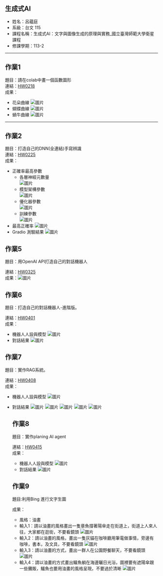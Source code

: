 ## 生成式AI

- 姓名：呂蘊庭
- 系級：台文 115
- 課程名稱：生成式AI：文字與圖像生成的原理與實務_國立臺灣師範大學衛星課程
- 修課學期：113-2

---

## 作業1

題目：請在colab中畫一個函數圖形  
連結：[HW0218](https://colab.research.google.com/drive/1GNufXxE6datiQG8c7cXO94wCRrzE9Gnc?usp=sharing)  
成果：
- 花朵曲線
  ![圖片](img/flower.png)
- 蝴蝶曲線
  ![圖片](img/butterfly.png)
- 蝸牛曲線
  ![圖片](img/snail.png)

---

## 作業2

題目：打造自己的DNN(全連結)手寫辨識  
連結：[HW0225](https://colab.research.google.com/drive/1bmygobc7ZrTe5mzy_PFHe3wGTAN68CVH?usp=sharing)  
成果：
- 正確率最高參數
  - 各層神經元數量  
    ![圖片](img/neuron.png)
  - 模型架構參數  
    ![圖片](img/model.png)
  - 優化器參數  
    ![圖片](img/booster.png)
  - 訓練參數  
    ![圖片](img/train.png)
- 最高正確率
  ![圖片](img/accuracy.png)
- Gradio 測驗結果
  ![圖片](img/gradio.png)

## 作業5

題目：用OpenAI API打造自己的對話機器人  

連結：[HW0325](https://colab.research.google.com/drive/1d9yakVUE3dZqUHa8i-Kt3eF7t1sf183_?usp=sharing)  
成果：![圖片](img/response.png)


## 作業6

題目：打造自己的對話機器人-進階版。

連結：[HW0401](https://colab.research.google.com/drive/1dDpiweKDvrgliu8LaUYYXhxgGLaUMzoB?usp=sharing)  
成果：
- 機器人人設與模型
  ![圖片](img/role.png)
- 對話結果
  ![圖片](img/response0401.png)


## 作業7

題目：實作RAG系統。

連結：[HW0408](https://colab.research.google.com/drive/1SwWooOP3WXtd1zmPnOAYqTnP09w1ZF4s?usp=sharing)  
成果：
- 機器人人設與模型
  ![圖片](img/character2.png)
- 對話結果
  ![圖片](img/record1.png)
  ![圖片](img/record2.png)
  ![圖片](img/record3.png)
  ![圖片](img/record4.png)
  ![圖片](img/record5.png)


  ## 作業8
  題目：實作planing AI agent

  連結：[HW0415](https://colab.research.google.com/drive/1ZTfz07KI7rv36unODhtG0Z2uQMCVs-dP?usp=sharing)  
  成果：
  - 機器人人設與模型
    ![圖片](img/機器人設定.png)
  - 對話結果
    ![圖片](img/回應.png)


  ## 作業9
  題目:利用Bing 進行文字生圖

  成果：
  - 風格：油畫
  - 輸入1：請以油畫的風格畫出一隻章魚撐著陽傘走在街道上，街道上人來人往，大家都在逛街，不要看鏡頭
    ![圖片](img/章魚.jfif)
  - 輸入2：請以油畫的風格，畫出一隻灰貓在咖啡廳用筆電做事情，旁邊有咖啡，書本，及文具，不要看鏡頭
    ![圖片](img/灰貓.jfif)
  - 輸入3：請以油畫的方式，畫出一群人在公園野餐聊天，不要看鏡頭
    ![圖片](img/野餐.jfif)
  - 輸入4：請以油畫的方式畫出鱷魚躺在海邊曬日光浴，圖裡要有遮陽傘跟一些攤販，鱷魚也要用油畫的風格呈現，不要過於清晰
    ![圖片](img/鱷魚.jfif)
    
